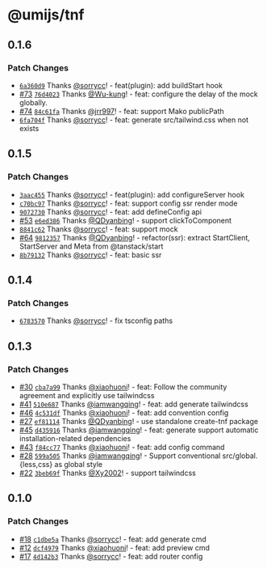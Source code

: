 # @umijs/tnf

## 0.1.6

### Patch Changes

- [`6a360d9`](https://github.com/umijs/tnf/commit/6a360d9484cdcee472828fec9549677a7ec38c65) Thanks [@sorrycc](https://github.com/sorrycc)! - feat(plugin): add buildStart hook
- [#73](https://github.com/umijs/tnf/pull/73) [`76d4023`](https://github.com/umijs/tnf/commit/76d4023551b655dc2196443e44dd3d0ab22c4796) Thanks [@Wu-kung](https://github.com/Wu-kung)! - feat: configure the delay of the mock globally.
- [#74](https://github.com/umijs/tnf/pull/74) [`84c61fa`](https://github.com/umijs/tnf/commit/84c61facec012d54be805ab657f28d0e9e1184d3) Thanks [@jrr997](https://github.com/jrr997)! - feat: support Mako publicPath
- [`6fa704f`](https://github.com/umijs/tnf/commit/6fa704f418fe8f3e38db952c342f556d6a28687b) Thanks [@sorrycc](https://github.com/sorrycc)! - feat: generate src/tailwind.css when not exists

## 0.1.5

### Patch Changes

- [`3aac455`](https://github.com/umijs/tnf/commit/3aac4554a53453080b43c93bb2ee447d09079bc9) Thanks [@sorrycc](https://github.com/sorrycc)! - feat(plugin): add configureServer hook
- [`c70bc97`](https://github.com/umijs/tnf/commit/c70bc97242ae75f66f3a896580195af6a6f219c4) Thanks [@sorrycc](https://github.com/sorrycc)! - feat: support config ssr render mode
- [`9072730`](https://github.com/umijs/tnf/commit/9072730adeed491805e17376bdbd1aa78ab30c19) Thanks [@sorrycc](https://github.com/sorrycc)! - feat: add defineConfig api
- [#53](https://github.com/umijs/tnf/pull/53) [`e6ed386`](https://github.com/umijs/tnf/commit/e6ed386304b3b19691adf147c702ceedb784410b) Thanks [@QDyanbing](https://github.com/QDyanbing)! - support clickToComponent
- [`8841c62`](https://github.com/umijs/tnf/commit/8841c628c4b464667342b9550069a5865d2eda22) Thanks [@sorrycc](https://github.com/sorrycc)! - feat: support mock
- [#64](https://github.com/umijs/tnf/pull/64) [`9812357`](https://github.com/umijs/tnf/commit/9812357b34f00b11fd2ce3c6e29247fe4198a0f8) Thanks [@QDyanbing](https://github.com/QDyanbing)! - refactor(ssr): extract StartClient, StartServer and Meta from @tanstack/start
- [`8b79132`](https://github.com/umijs/tnf/commit/8b791324dc16da0e512bf61e327a5682824f4f0e) Thanks [@sorrycc](https://github.com/sorrycc)! - feat: basic ssr

## 0.1.4

### Patch Changes

- [`6783570`](https://github.com/umijs/tnf/commit/678357055882c5a5a7a411e9d4c823ece9325927) Thanks [@sorrycc](https://github.com/sorrycc)! - fix tsconfig paths

## 0.1.3

### Patch Changes

- [#30](https://github.com/umijs/tnf/pull/30) [`cba7a99`](https://github.com/umijs/tnf/commit/cba7a99d58f1f36c52a832eef27f5a1708048c5b) Thanks [@xiaohuoni](https://github.com/xiaohuoni)! - feat: Follow the community agreement and explicitly use tailwindcss
- [#41](https://github.com/umijs/tnf/pull/41) [`510e687`](https://github.com/umijs/tnf/commit/510e6877f9b8d9325bcc7b3492eb0bccde5cc741) Thanks [@iamwangqing](https://github.com/iamwangqing)! - feat: add generate tailwindcss
- [#46](https://github.com/umijs/tnf/pull/46) [`4c531df`](https://github.com/umijs/tnf/commit/4c531dfc991798bcb51e2e637f297103e036d728) Thanks [@xiaohuoni](https://github.com/xiaohuoni)! - feat: add convention config
- [#27](https://github.com/umijs/tnf/pull/27) [`ef81114`](https://github.com/umijs/tnf/commit/ef811144bbb90323a260167dba960ffa4842d57a) Thanks [@QDyanbing](https://github.com/QDyanbing)! - use standalone create-tnf package
- [#45](https://github.com/umijs/tnf/pull/45) [`d435916`](https://github.com/umijs/tnf/commit/d435916ad1264a6d8b47cd406699545c85495c1d) Thanks [@iamwangqing](https://github.com/iamwangqing)! - feat: generate support automatic installation-related dependencies
- [#43](https://github.com/umijs/tnf/pull/43) [`f84cc77`](https://github.com/umijs/tnf/commit/f84cc773650e7e132b84d044fc5df4d17dd56259) Thanks [@xiaohuoni](https://github.com/xiaohuoni)! - feat: add config command
- [#28](https://github.com/umijs/tnf/pull/28) [`599a505`](https://github.com/umijs/tnf/commit/599a505a6bb08eb53c14a226eb546173a28f3c97) Thanks [@iamwangqing](https://github.com/iamwangqing)! - Support conventional src/global.{less,css} as global style
- [#22](https://github.com/umijs/tnf/pull/22) [`3beb69f`](https://github.com/umijs/tnf/commit/3beb69fe98c29496ff23b3c16cf26a236032be78) Thanks [@Xy2002](https://github.com/Xy2002)! - support tailwindcss

## 0.1.0

### Patch Changes

- [#18](https://github.com/umijs/tnf/pull/18) [`c1dbe5a`](https://github.com/umijs/tnf/commit/c1dbe5aaa96bdf4d43dd85c6de72ab67be1654cb) Thanks [@sorrycc](https://github.com/sorrycc)! - feat: add generate cmd
- [#12](https://github.com/umijs/tnf/pull/12) [`dcf4979`](https://github.com/umijs/tnf/commit/dcf497971142ff5a48b70a4165fb256ac513b10e) Thanks [@xiaohuoni](https://github.com/xiaohuoni)! - feat: add preview cmd
- [#17](https://github.com/umijs/tnf/pull/17) [`4d142b3`](https://github.com/umijs/tnf/commit/4d142b363b84f47aad6e2fb9ce02306aa0af0595) Thanks [@sorrycc](https://github.com/sorrycc)! - feat: add router config
